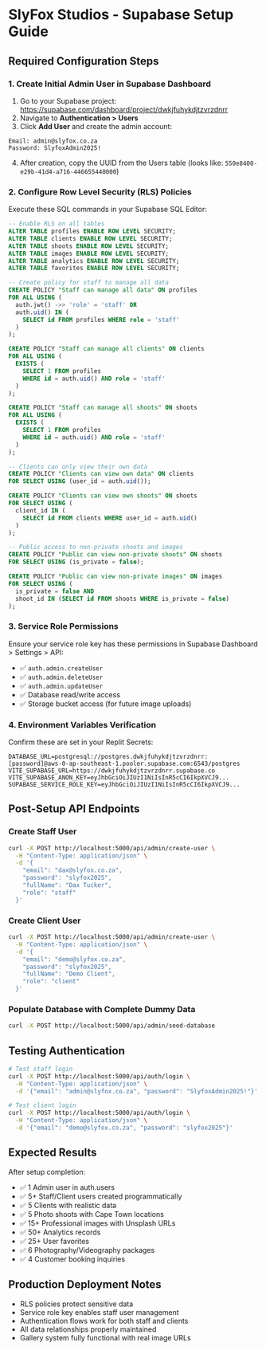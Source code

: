 # SlyFox Studios - Supabase Setup Guide

## Required Configuration Steps

### 1. Create Initial Admin User in Supabase Dashboard

1. Go to your Supabase project: https://supabase.com/dashboard/project/dwkjfuhykdjtzvrzdnrr
2. Navigate to **Authentication > Users**
3. Click **Add User** and create the admin account:

```
Email: admin@slyfox.co.za
Password: SlyfoxAdmin2025!
```

4. After creation, copy the UUID from the Users table (looks like: `550e8400-e29b-41d4-a716-446655440000`)

### 2. Configure Row Level Security (RLS) Policies

Execute these SQL commands in your Supabase SQL Editor:

```sql
-- Enable RLS on all tables
ALTER TABLE profiles ENABLE ROW LEVEL SECURITY;
ALTER TABLE clients ENABLE ROW LEVEL SECURITY;
ALTER TABLE shoots ENABLE ROW LEVEL SECURITY;
ALTER TABLE images ENABLE ROW LEVEL SECURITY;
ALTER TABLE analytics ENABLE ROW LEVEL SECURITY;
ALTER TABLE favorites ENABLE ROW LEVEL SECURITY;

-- Create policy for staff to manage all data
CREATE POLICY "Staff can manage all data" ON profiles
FOR ALL USING (
  auth.jwt() ->> 'role' = 'staff' OR 
  auth.uid() IN (
    SELECT id FROM profiles WHERE role = 'staff'
  )
);

CREATE POLICY "Staff can manage all clients" ON clients
FOR ALL USING (
  EXISTS (
    SELECT 1 FROM profiles 
    WHERE id = auth.uid() AND role = 'staff'
  )
);

CREATE POLICY "Staff can manage all shoots" ON shoots
FOR ALL USING (
  EXISTS (
    SELECT 1 FROM profiles 
    WHERE id = auth.uid() AND role = 'staff'
  )
);

-- Clients can only view their own data
CREATE POLICY "Clients can view own data" ON clients
FOR SELECT USING (user_id = auth.uid());

CREATE POLICY "Clients can view own shoots" ON shoots
FOR SELECT USING (
  client_id IN (
    SELECT id FROM clients WHERE user_id = auth.uid()
  )
);

-- Public access to non-private shoots and images
CREATE POLICY "Public can view non-private shoots" ON shoots
FOR SELECT USING (is_private = false);

CREATE POLICY "Public can view non-private images" ON images
FOR SELECT USING (
  is_private = false AND 
  shoot_id IN (SELECT id FROM shoots WHERE is_private = false)
);
```

### 3. Service Role Permissions

Ensure your service role key has these permissions in Supabase Dashboard > Settings > API:

- ✅ `auth.admin.createUser`
- ✅ `auth.admin.deleteUser` 
- ✅ `auth.admin.updateUser`
- ✅ Database read/write access
- ✅ Storage bucket access (for future image uploads)

### 4. Environment Variables Verification

Confirm these are set in your Replit Secrets:

```
DATABASE_URL=postgresql://postgres.dwkjfuhykdjtzvrzdnrr:[password]@aws-0-ap-southeast-1.pooler.supabase.com:6543/postgres
VITE_SUPABASE_URL=https://dwkjfuhykdjtzvrzdnrr.supabase.co
VITE_SUPABASE_ANON_KEY=eyJhbGciOiJIUzI1NiIsInR5cCI6IkpXVCJ9...
SUPABASE_SERVICE_ROLE_KEY=eyJhbGciOiJIUzI1NiIsInR5cCI6IkpXVCJ9...
```

## Post-Setup API Endpoints

### Create Staff User
```bash
curl -X POST http://localhost:5000/api/admin/create-user \
  -H "Content-Type: application/json" \
  -d '{
    "email": "dax@slyfox.co.za",
    "password": "slyfox2025",
    "fullName": "Dax Tucker", 
    "role": "staff"
  }'
```

### Create Client User
```bash
curl -X POST http://localhost:5000/api/admin/create-user \
  -H "Content-Type: application/json" \
  -d '{
    "email": "demo@slyfox.co.za",
    "password": "slyfox2025",
    "fullName": "Demo Client",
    "role": "client"
  }'
```

### Populate Database with Complete Dummy Data
```bash
curl -X POST http://localhost:5000/api/admin/seed-database
```

## Testing Authentication

```bash
# Test staff login
curl -X POST http://localhost:5000/api/auth/login \
  -H "Content-Type: application/json" \
  -d '{"email": "admin@slyfox.co.za", "password": "SlyfoxAdmin2025!"}'

# Test client login  
curl -X POST http://localhost:5000/api/auth/login \
  -H "Content-Type: application/json" \
  -d '{"email": "demo@slyfox.co.za", "password": "slyfox2025"}'
```

## Expected Results

After setup completion:
- ✅ 1 Admin user in auth.users
- ✅ 5+ Staff/Client users created programmatically
- ✅ 5 Clients with realistic data
- ✅ 5 Photo shoots with Cape Town locations
- ✅ 15+ Professional images with Unsplash URLs
- ✅ 50+ Analytics records
- ✅ 25+ User favorites
- ✅ 6 Photography/Videography packages
- ✅ 4 Customer booking inquiries

## Production Deployment Notes

- RLS policies protect sensitive data
- Service role key enables staff user management
- Authentication flows work for both staff and clients
- All data relationships properly maintained
- Gallery system fully functional with real image URLs
